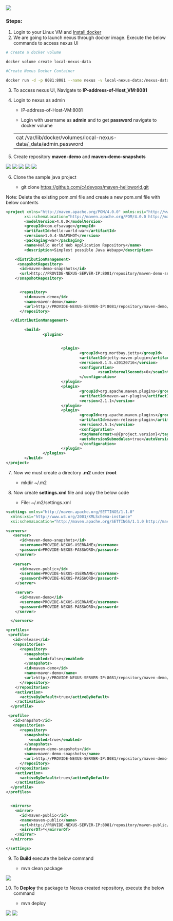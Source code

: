 <img src="../images/c4logo.png">

### Steps:
1. Login to your Linux VM and [Install docker](https://github.com/submah/docker-tutorials/blob/master/docker-installation.md)
2. We are going to launch nexus through docker image. Execute the below commands to access nexus UI

```sh
# Create a docker volume

docker volume create local-nexus-data

#Create Nexus Docker Container

docker run -d -p 8081:8081 --name nexus -v local-nexus-data:/nexus-data sonatype/nexus3

```
3. To access nexus UI, Navigate to **IP-address-of-Host_VM:8081**

4.	Login to nexus as admin

    * IP-address-of-Host-VM:8081 

    * Login with username as **admin** and to get **password** navigate to docker volume 
    <table><tr><td>cat /var/lib/docker/volumes/local-nexus-data/_data/admin.password</tr></td></table>

5.	Create repository **maven-demo** and **maven-demo-snapshots**

<img src="../images/create_repo.png">

<img src="../images/create_repo1.png">

<img src="../images/create_repo2.png">

<img src="../images/create_repo3.png">

<img src="../images/create_repo4.png">

6.	Clone the sample java project

    * git clone https://github.com/c4devops/maven-helloworld.git

Note: Delete the existing pom.xml file and create a new pom.xml file with below contents

```xml
<project xmlns="http://maven.apache.org/POM/4.0.0" xmlns:xsi="http://www.w3.org/2001/XMLSchema-instance"
        xsi:schemaLocation="http://maven.apache.org/POM/4.0.0 http://maven.apache.org/xsd/maven-4.0.0.xsd">
        <modelVersion>4.0.0</modelVersion>
        <groupId>com.efsavage</groupId>
        <artifactId>hello-world-war</artifactId>
        <version>1.0.4-SNAPSHOT</version>
        <packaging>war</packaging>
        <name>Hello World Web Application Repository</name>
        <description>Simplest possible Java Webapp</description>

    <distributionManagement>
     <snapshotRepository>
      <id>maven-demo-snapshots</id>
      <url>http://PROVIDE-NEXUS-SERVER-IP:8081/repository/maven-demo-snapshots/</url>
    </snapshotRepository>


      <repository>
        <id>maven-demo</id>
        <name>maven-demo</name>
        <url>http://PROVIDE-NEXUS-SERVER-IP:8081/repository/maven-demo/</url>
      </repository>

  </distributionManagement>

        <build>
                <plugins>


                        <plugin>
                                <groupId>org.mortbay.jetty</groupId>
                                <artifactId>jetty-maven-plugin</artifactId>
                                <version>8.1.5.v20120716</version>
                                <configuration>
                                        <scanIntervalSeconds>0</scanIntervalSeconds>
                                </configuration>
                        </plugin>
                        <plugin>
                                <groupId>org.apache.maven.plugins</groupId>
                                <artifactId>maven-war-plugin</artifactId>
                                <version>2.1.1</version>
                        </plugin>
                        <plugin>
                                <groupId>org.apache.maven.plugins</groupId>
                                <artifactId>maven-release-plugin</artifactId>
                                <version>2.5.1</version>
                                <configuration>
                                <tagNameFormat>v@{project.version}</tagNameFormat>
                                <autoVersionSubmodules>true</autoVersionSubmodules>
                                </configuration>
                        </plugin>
                </plugins>
        </build>
</project>
```

7.	Now we must create a directory **.m2** under **/root**

    * mkdir    ~/.m2

8.	Now create **settings.xml** file and copy the below code

    * File: ~/.m2/settings.xml

```xml
<settings xmlns="http://maven.apache.org/SETTINGS/1.1.0"
  xmlns:xsi="http://www.w3.org/2001/XMLSchema-instance"
  xsi:schemaLocation="http://maven.apache.org/SETTINGS/1.1.0 http://maven.apache.org/xsd/settings-1.1.0.xsd">

<servers>
   <server>
      <id>maven-demo-snapshots</id>
      <username>PROVIDE-NEXUS-USERNAME</username>
      <password>PROVIDE-NEXUS-PASSWORD</password>
    </server>
   
   <server>
      <id>maven-public</id>
      <username>PROVIDE-NEXUS-USERNAME</username>
      <password>PROVIDE-NEXUS-PASSWORD</password>
    </server>

    <server>
      <id>maven-demo</id>
      <username>PROVIDE-NEXUS-USERNAME</username>
      <password>PROVIDE-NEXUS-PASSWORD</password>
    </server>

  </servers>

<profiles>
 <profile>
   <id>release</id>
   <repositories>
      <repository>
        <snapshots>
          <enabled>false</enabled>
        </snapshots>
        <id>maven-demo</id>
        <name>maven-demo</name>
        <url>http://PROVIDE-NEXUS-SERVER-IP:8081/repository/maven-demo/</url>
      </repository>
    </repositories>
    <activation>
      <activeByDefault>true</activeByDefault>
    </activation>
  </profile>

 <profile>
   <id>snapshot</id>
   <repositories>
      <repository>
        <snapshots>
          <enabled>true</enabled>
        </snapshots>
        <id>maven-demo-snapshots</id>
        <name>maven-demo-snapshots</name>
        <url>http://PROVIDE-NEXUS-SERVER-IP:8081/repository/maven-demo-snapshots/</url>
      </repository>
    </repositories>
    <activation>
      <activeByDefault>true</activeByDefault>
    </activation>
  </profile>
</profiles>


  <mirrors>
    <mirror>
      <id>maven-public</id>
      <name>maven-public</name>
      <url>http://PROVIDE-NEXUS-SERVER-IP:8081/repository/maven-public/</url>
      <mirrorOf>*</mirrorOf>
    </mirror>
  </mirrors>

</settings>

```

9.	To **Build** execute the below command

    * mvn clean package

<img src="../images/mvn-build.png">

10.	To **Deploy** the package to Nexus created repository, execute the below command

    * mvn deploy

<img src="../images/mvn-deploy.png"> 

<img src="../images/mvn-deploy2.PNG">
